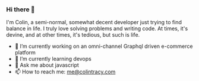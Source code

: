 ### Hi there 👋

I'm Colin, a semi-normal, somewhat decent developer just trying to find balance in life. I truly love solving problems and writing code. At times, it's devine, and at other times, it's tedious, but such is life.

- 🔭 I’m currently working on an omni-channel Graphql driven e-commerce platform
- 🌱 I’m currently learning devops
- 💬 Ask me about javascript
- 📫 How to reach me: me@colintracy.com

